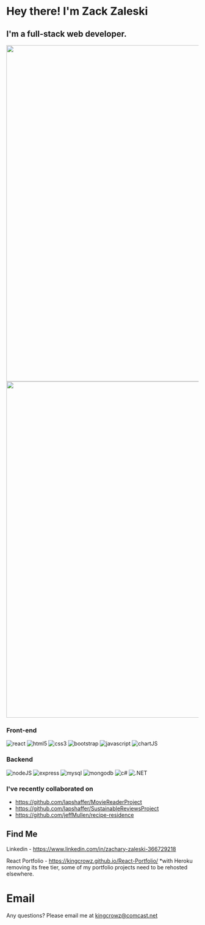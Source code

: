 # Hey there! I'm Zack Zaleski

## I'm a full-stack web developer.

  <div align='center'>
    <a href="https://github.com/kingcrowz/github-readme-stats ">
      <img style='height: 22vh'; align="center" src="https://github-readme-stats.vercel.app/api/top-langs/?username=kingcrowz&layout=compact&theme=dark" />
    </a>
    <a href="https://github.com/kingcrowz/">
      <img style='height: 22vh'; align="center" src="https://github-readme-stats.vercel.app/api?username=kingcrowz&theme=dark" />
    </a>
  </div>

### Front-end

![react](https://img.shields.io/badge/React-20232A?style=for-the-badge&logo=react&logoColor=61DAFB)
![html5](https://img.shields.io/badge/HTML5-E34F26?style=for-the-badge&logo=html5&logoColor=white)
![css3](https://img.shields.io/badge/CSS3-1572B6?style=for-the-badge&logo=css3&logoColor=white)
![bootstrap](https://img.shields.io/badge/Bootstrap-563D7C?style=for-the-badge&logo=bootstrap&logoColor=white)
![javascript](https://img.shields.io/badge/JavaScript-F7DF1E?style=for-the-badge&logo=javascript&logoColor=black)
![chartJS](https://img.shields.io/badge/Chart.js-FF6384?style=for-the-badge&logo=chartdotjs&logoColor=white)


### Backend

![nodeJS](https://img.shields.io/badge/Node.js-339933?style=for-the-badge&logo=nodedotjs&logoColor=white)
![express](https://img.shields.io/badge/Express.js-444444?style=for-the-badge&logo=express&logoColor=white)
![mysql](https://img.shields.io/badge/MySQL-444444?style=for-the-badge&logo=mysql&logoColor=white)
![mongodb](https://img.shields.io/badge/MongoDB-4EA94B?style=for-the-badge&logo=mongodb&logoColor=white)
![c#](https://img.shields.io/badge/Csharp-563D7C?style=for-the-badge&logo=Csharp&logoColor=white)
![.NET](https://img.shields.io/badge/dotnet-E34F26?style=for-the-badge&logo=dotnet&logoColor=white)



### I've recently collaborated on 
* https://github.com/lapshaffer/MovieReaderProject
* https://github.com/lapshaffer/SustainableReviewsProject
* https://github.com/jeffMullen/recipe-residence

## Find Me
Linkedin - https://www.linkedin.com/in/zachary-zaleski-366729218

React Portfolio - https://kingcrowz.github.io/React-Portfolio/ 
  *with Heroku removing its free tier, some of my portfolio projects need to be rehosted elsewhere.
  
# Email
Any questions? Please email me at [kingcrowz@comcast.net](mailto:kingcrowz@comcast.net)
